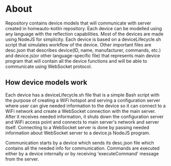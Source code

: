 # About
Repository contains device models that will communicate with server created in homeauto-kotlin repository.
Each device can be modelled using any language with the reflection capabilities. Most of the devices are made using NodeJS for simplicity.
Each device is based on a deviceLifecycle.sh script that simulates workflow of the device. Other important files are desc.json that describes device(ID, name, manufacturer, commands, etc.) and device.js(or other language-specific file) that represents main device program that will contain all the device functions and will be able to communicate using WebSocket protocol.
 

## How device models work
Each device has a deviceLifecycle.sh file that is a simple Bash script with the purpose of creating a WiFi hotspot and serving a configuration server where user can give needed information to the device so it can connect to a WiFi network and create a WebSocket connection with the main server. After it receives needed information, it shuts down the configuration server and WiFi access point and connects to main server's network and server itself.
Connecting to a WebSocket server is done by passing needed information about WebSocket server to a device.js NodeJS program.

Communication starts by a device which sends its desc.json file which contains all the needed info for communication.
Commands are executed either by a device internally or by receiving 'executeCommand' message from the server.

